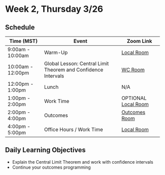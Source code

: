 # Week 2, Thursday 3/26

## Schedule
| Time (MST)                  | Event                             | Zoom Link                                    |
|-----------------------|-----------------------------------|----------------------------------------------|
| 9:00am - 10:00am | Warm-Up                 | [Local Room](https://generalassembly.zoom.us/j/4539501986) |
| 10:00am - 12:00pm | Global Lesson: Central Limit Theorem and Confidence Intervals | [WC Room](https://generalassembly.zoom.us/j/860658072)   |
| 12:00pm - 1:00pm | Lunch                       | N/A |
| 1:00pm - 2:00pm | Work Time  | OPTIONAL [Local Room](https://generalassembly.zoom.us/j/4539501986) |
| 2:00pm - 4:00pm  | Outcomes | [Outcomes Room](https://generalassembly.zoom.us/j/4863356769)   |
| 4:00pm - 5:00pm  | Office Hours / Work Time | [Local Room](https://generalassembly.zoom.us/j/4539501986)  |

## Daily Learning Objectives
- Explain the Central Limit Theorem and work with confidence intervals
- Continue your outcomes programming
